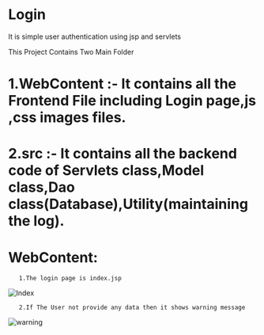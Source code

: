 # Login
It is simple user authentication using jsp and servlets

This Project Contains Two Main Folder 
# 1.WebContent :- It contains all the Frontend File including Login page,js ,css images files.

# 2.src :- It contains all the backend code of Servlets class,Model class,Dao class(Database),Utility(maintaining the log).


# WebContent:
       1.The login page is index.jsp
![Index](https://user-images.githubusercontent.com/66818761/85000724-6ceac480-b170-11ea-9c63-8e1a9bab13a2.png)

       2.If The User not provide any data then it shows warning message
![warning](https://user-images.githubusercontent.com/66818761/85001474-53964800-b171-11ea-9d67-21133e04ba35.png)
